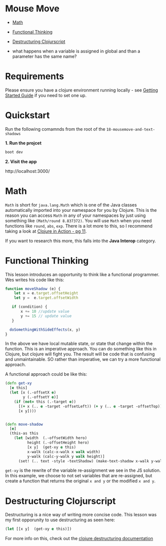 # Mouse Move

* [Math](#math)
* [Functional Thinking](#functional-thinking)
* [Destructuring Clojurscript](#destructuring-javascript)

* what happens when a variable is assigned in global and than a parameter has the same name?


# Requirements

Please ensure you have a clojure environment running locally - see [Getting Started Guide](https://github.com/tkjone/clojurescript-30#getting-started) if you need to set one up.


# Quickstart

Run the following comamnds from the root of the `18-mousemove-and-text-shadows`

**1.  Run the projcet**

```bash
boot dev
```

**2.  Visit the app**

http://localhost:3000/


# Math

`Math` is short for `java.lang.Math` which is one of the Java classes automatically imported into your namespace for you by Clojure.  This is the reason you can access `Math` in any of your namespaces by just using something like `(Math/round 8.837372)`.  You will use `Math` when you need functions like `round`, `abs`, `exp`.  There is a lot more to this, so I recommend taking a look at [Clojure in Action - pg 11](https://www.manning.com/books/clojure-in-action-second-edition).

If you want to research this more, this falls into the **Java Interop** category.


# Functional Thinking

This lesson introduces an opportunity to think like a functional programmer.  Wes writes his code like this:

```javascript
function moveShadow (e) {
    let x = e.target.offsetHeight
    let y =  e.target.offsetWidth

   if (condition) {
       x += 10 //update value
       y += 15 // update value
   }

  doSomethingWithSideEffects(x, y)
}
```

In the above we have local mutable state, or state that change within the function.  This is an imperative approach.  You can do something like this in Clojure, but clojure will fight you.  The result will be code that is confusing and unmaintainable.  SO rather than imperative, we can try a more functional approach.

A functional approach could be like this:

```clojure
(defn get-xy
  [e this]
  (let [x (.-offsetX e)
        y (.-offsetY e)]
    (if (not= this (.-target e))
      [(+ x (.. e -target -offsetLeft)) (+ y (.. e -target -offsetTop))]
      [x y])))


(defn move-shadow
  [e]
  (this-as this
    (let [width  (.-offsetWidth hero)
          height (.-offsetHeight hero)
          [x y]  (get-xy e this)
          x-walk (calc-x-walk x walk width)
          y-walk (calc-y-walk y walk height)]
      (set! (.. text -style -textShadow) (make-text-shadow x-walk y-walk)))))
```

`get-xy` is the rewrite of the variable re-assignment we see in the JS solution.  In this example, we choose to not set variables that are re-assigned, but create a function that returns the original `x and y` or the modified `x and y`.


# Destructuring Clojurscript

Destructuring is a nice way of writing more concise code.  This lesson was my first opporunity to use destructuring as seen here:

```clojure
(let [[x y]  (get-xy e this)])
```

For more info on this, check out the [clojure destructuring documentation](https://clojure.org/guides/destructuring)
